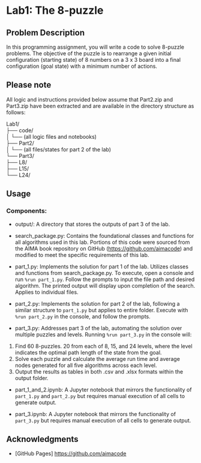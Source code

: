 # Lab1: The 8-puzzle

## Problem Description
In this programming assignment, you will write a code to solve 8-puzzle problems. The objective
of the puzzle is to rearrange a given initial configuration (starting state) of 8 numbers on a 3 x 3
board into a final configuration (goal state) with a minimum number of actions.

## Please note
All logic and instructions provided below assume that Part2.zip and Part3.zip have been extracted and are available in the directory structure as follows:

Lab1/\
├── code/\
│   └── (all logic files and notebooks)\
├── Part2/\
│   └── (all files/states for part 2 of the lab)\
└── Part3/\
    ├── L8/\
    ├── L15/\
    └── L24/

## Usage

### Components:

- output/: A directory that stores the outputs of part 3 of the lab.

- search_package.py: Contains the foundational classes and functions for all algorithms used in this lab. Portions of this code were sourced from the AIMA book repository on GitHub (https://github.com/aimacode) and modified to meet the specific requirements of this lab.

- part_1.py:  Implements the solution for part 1 of the lab. Utilizes classes and functions from search_package.py. To execute, open a console and run `%run part_1.py`. Follow the prompts to input the file path and desired algorithm. The printed output will display upon completion of the search. Applies to individual files.

- part_2.py: Implements the solution for part 2 of the lab, following a similar structure to `part_1.py` but applies to entire folder. Execute with `%run part_2.py` in the console, and follow the prompts.

- part_3.py: Addresses part 3 of the lab, automating the solution over multiple puzzles and levels. Running `%run part_3.py` in the console will:
1. Find 60 8-puzzles. 20 from each of 8, 15, and 24 levels, where the level indicates the optimal path length of the state from the goal.
2. Solve each puzzle and calculate the average run time and average nodes generated for all five algorithms across each level.
3. Output the results as tables in both .csv and .xlsx formats within the output folder.

- part_1_and_2.ipynb: A Jupyter notebook that mirrors the functionality of `part_1.py` and `part_2.py` but requires manual execution of all cells to generate output.

- part_3.ipynb: A Jupyter notebook that mirrors the functionality of `part_3.py` but requires manual execution of all cells to generate output.


## Acknowledgments
- [GitHub Pages] https://github.com/aimacode 

